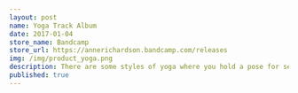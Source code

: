 ```yaml
---
layout: post
name: Yoga Track Album
date: 2017-01-04
store_name: Bandcamp
store_url: https://annerichardson.bandcamp.com/releases
img: /img/product_yoga.png
description: There are some styles of yoga where you hold a pose for several minutes at a time. Instead of using a timer, I created guided tracks so I could build playlists for a perfectly timed yoga session.
published: true
---
```

